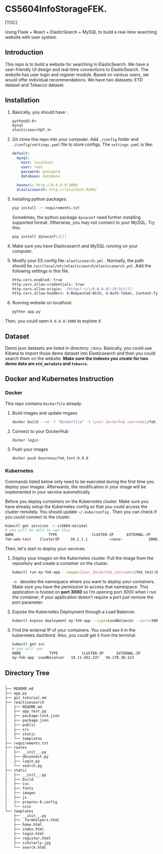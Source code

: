 

# CS5604InfoStorageFEK.

[TOC]

Using Flask + React + ElasticSearch + MySQL to build a real-time searching website with user system.

## Introduction 

This repo is to build a website for searching in ElasticSearch. We have a user-friendly UI design and real-time connections to ElasticSearch. The website has user login and register module. Based on various users, we would offer individual recommendations. We have two datasets: ETD dataset and Tobacco dataset.

## Installation  

1. Basically, you should have :

   ```bash
   python@3.6+
   mysql
   elasticsearch@7.3+
   ```

2. Git clone this repo into your computer. Add `./config` folder and `./config/settings.yaml` file to store configs. The `settings.yaml` is like:

   ``` yaml
   default:
     mysql:
       host: localhost
       user: root
       password: password
       database: database
     
     baseuri: http://0.0.0.0:3000
     elasticsearch: http://localhost:9200/
   ```

3. Installing python packages:

   ```bash
   pip install -r requirements.txt
   ```

   Sometimes, the python package `dynaconf` need further installing supported format. Otherwise, you may not connect to your MySQL. Try this:

   ```bash
   pip install dynaconf[all]
   ```

4. Make sure you have Elasticsearch and MySQL running on your computer. 

5. Modify your ES config file: `elasticsearch.yml` .  Normally, the path should be `/usr/local/etc/elasticsearch/elasticsearch.yml`. Add the following settings in this file.

   ```bash
   http.cors.enabled: true
   http.cors.allow-credentials: true
   http.cors.allow-origin: '/https?:\/\/0.0.0.0(:[0-9]+)?/'
   http.cors.allow-headers: X-Requested-With, X-Auth-Token, Content-Type, Content-Length, Authorization, Access-Control-Allow-Headers, Accept%
   ```

6. Running website on localhost:

   ```bash
   python app.py
   ```

Then, you could open `0.0.0.0:3000` to explore it.



## Dataset

Demo json datasets are listed in directory: `/data`. Basically, you could use Kibana to import those demo dataset into Elasticsearch and then you could search them on the website. **Make sure the indexes you create for two demo data are `etd_metadata` and `tobacco`.** 



## Docker and Kubernetes Instruction

### Docker

This repo contains `Dockerfile` already. 

1. Build images and update imgaes

   ```bash
   docker build --rm -f "Dockerfile" -t [your_dockerhub_username]/fek_test:0.0.0 .
   ```

2. Connect to your DockerHub

   ```bash
   docker login
   ```

3. Push your images

   ```bash
   docker push bournexu/fek_test:0.0.0
   ```

### Kubernetes

Commands listed below only need to be executed during the first time you deploy your images. Afterwards, the modification in your image will be implemented in your service autometically.

Before you deploy containers on the Kubernetes cluster. Make sure you have already setup the Kubernetes config so that you could access the cluster remotely. You should update `~/.kube/config` . Then you can check if you could connect to the cluster.

```bash
kubectl get services -n cs5604-minimal
# you will be able to see this
NAME      			TYPE     			CLUSTER-IP      EXTERNAL-IP       PORT(S)          AGE
fek-web-test    ClusterIP     10.1.1.1      	<none>            3000/TCP         15h
```

Then, let's start to deploy your services.

1. Deploy your images on the Kubernetes cluster. Pull the image from the repository and create a container on the cluster.

   ```bash
   kubectl run my-fek-app --image=[your_dockerhub_username]/fek_test:0.0.0 --port=3000 -n cs5604-minimal
   ```

   `-n ` denotes the namespace where you want to deploy your containers. Make sure you have the permission to access that namespace. This application is hosted on **port 3000** so I’m opening port 3000 when I run the container, if your application doesn’t require a port just remove the port parameter. 

2. Expose the Kubernetes Deployment through a Load Balancer.

   ```bash
   kubectl expose deployment my-fek-app --type=LoadBalancer --port=3000 --target-port=3000 --name=my-fek-app-demo -n cs5604-minimal 
   ```

3. Find the external IP of your containers. You could see it in the kubernetes dashbord. Also, you could get it from the terminal.

   ```bash
   kubectl get svc
   # you will see
   NAME     		TYPE           CLUSTER-IP      EXTERNAL-IP     
   my-fek-app  LoadBalancer   10.11.452.237   56.170.30.123
   ```

   

## Directory Tree

```bash
.
├── README.md
├── app.py
├── git_tutorial.md
├── reactivesearch
│   ├── README.md
│   ├── app_test.py
│   ├── package-lock.json
│   ├── package.json
│   ├── public
│   ├── src
│   ├── static
│   └── templates
├── requirements.txt
├── routes
│   ├── __init__.py
│   ├── dbconnect.py
│   ├── login.py
│   └── search.py
├── static
│   ├── __init__.py
│   ├── build
│   ├── css
│   ├── fonts
│   ├── images
│   ├── js
│   ├── prepros-6.config
│   └── scss
└── templates
    ├── __init__.py
    ├── _formhelpers.html
    ├── home.html
    ├── index.html
    ├── login.html
    ├── register.html
    ├── scholarly.jpg
    └── search.html
```

## 
